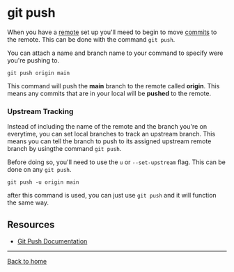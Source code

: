# git push

When you have a [remote](./Remote.md) set up you'll meed to begin to move [commits](./COMMIT.md) to the remote. This can be done with the command `git push`.

You can attach a name and branch name to your command to specify were you're pushing to.

```
git push origin main
```

This command will push the **main** branch to the remote called **origin**. This means any commits that are in your local will be **pushed** to the remote.

### Upstream Tracking

Instead of including the name of the remote and the branch you're on everytime, you can set local branches to track an upstream branch. This means you can tell the branch to push to its assigned upstream remote branch by usingthe command `git push`.

Before doing so, you'll need to use the `u` or `--set-upstream` flag. This can be done on any `git push`.

```
git push -u origin main
```

after this command is used, you can just use `git push` and it will function the same way.

## Resources

- [Git Push Documentation](https://git-scm.com/docs/git-push)

---

[Back to home](../README.md)
